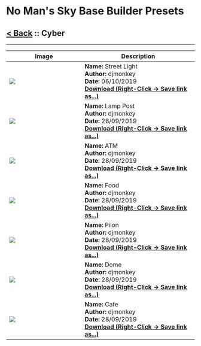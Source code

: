 # No Man's Sky Base Builder Presets  

## [< Back](https://charliebanks.github.io/nms-base-builder-presets/) :: Cyber

___


<table cellpadding="10">
<thead>
    <tr>
        <th>Image</th>
        <th>Description</th>
    </tr>
</thead>
<tbody>
    <tr>
            <td width="40%"><img src="https://raw.githubusercontent.com/charliebanks/nms-base-builder-presets/master/images/Cyber/djmonkey_StreetLight.jpg"></td>
            <td valign="top" width="60%"><b>Name:</b> Street Light <br /> <b>Author:</b> djmonkey <br /><b>Date:</b> 06/10/2019 <br /> <b><a href="https://raw.githubusercontent.com/charliebanks/nms-base-builder-presets/master/Cyber/djmonkey_StreetLight.json">Download (Right-Click -> Save link as...)</a></b></td>
        </tr><tr>
            <td width="40%"><img src="https://raw.githubusercontent.com/charliebanks/nms-base-builder-presets/master/images/Cyber/djmonkey_LampPost.jpg"></td>
            <td valign="top" width="60%"><b>Name:</b> Lamp Post <br /> <b>Author:</b> djmonkey <br /><b>Date:</b> 28/09/2019 <br /> <b><a href="https://raw.githubusercontent.com/charliebanks/nms-base-builder-presets/master/Cyber/djmonkey_LampPost.json">Download (Right-Click -> Save link as...)</a></b></td>
        </tr><tr>
            <td width="40%"><img src="https://raw.githubusercontent.com/charliebanks/nms-base-builder-presets/master/images/Cyber/djmonkey_ATM.jpg"></td>
            <td valign="top" width="60%"><b>Name:</b> ATM <br /> <b>Author:</b> djmonkey <br /><b>Date:</b> 28/09/2019 <br /> <b><a href="https://raw.githubusercontent.com/charliebanks/nms-base-builder-presets/master/Cyber/djmonkey_ATM.json">Download (Right-Click -> Save link as...)</a></b></td>
        </tr><tr>
            <td width="40%"><img src="https://raw.githubusercontent.com/charliebanks/nms-base-builder-presets/master/images/Cyber/djmonkey_Food.jpg"></td>
            <td valign="top" width="60%"><b>Name:</b> Food <br /> <b>Author:</b> djmonkey <br /><b>Date:</b> 28/09/2019 <br /> <b><a href="https://raw.githubusercontent.com/charliebanks/nms-base-builder-presets/master/Cyber/djmonkey_Food.json">Download (Right-Click -> Save link as...)</a></b></td>
        </tr><tr>
            <td width="40%"><img src="https://raw.githubusercontent.com/charliebanks/nms-base-builder-presets/master/images/Cyber/djmonkey_Pilon.jpg"></td>
            <td valign="top" width="60%"><b>Name:</b> Pilon <br /> <b>Author:</b> djmonkey <br /><b>Date:</b> 28/09/2019 <br /> <b><a href="https://raw.githubusercontent.com/charliebanks/nms-base-builder-presets/master/Cyber/djmonkey_Pilon.json">Download (Right-Click -> Save link as...)</a></b></td>
        </tr><tr>
            <td width="40%"><img src="https://raw.githubusercontent.com/charliebanks/nms-base-builder-presets/master/images/Cyber/djmonkey_Dome.jpg"></td>
            <td valign="top" width="60%"><b>Name:</b> Dome <br /> <b>Author:</b> djmonkey <br /><b>Date:</b> 28/09/2019 <br /> <b><a href="https://raw.githubusercontent.com/charliebanks/nms-base-builder-presets/master/Cyber/djmonkey_Dome.json">Download (Right-Click -> Save link as...)</a></b></td>
        </tr><tr>
            <td width="40%"><img src="https://raw.githubusercontent.com/charliebanks/nms-base-builder-presets/master/images/Cyber/djmonkey_Cafe.jpg"></td>
            <td valign="top" width="60%"><b>Name:</b> Cafe <br /> <b>Author:</b> djmonkey <br /><b>Date:</b> 28/09/2019 <br /> <b><a href="https://raw.githubusercontent.com/charliebanks/nms-base-builder-presets/master/Cyber/djmonkey_Cafe.json">Download (Right-Click -> Save link as...)</a></b></td>
        </tr>
</tbody>
</table>
    